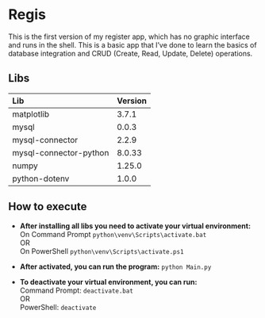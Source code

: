 # Regis
This is the first version of my register app, which has no graphic interface and runs in the shell. 
This is a basic app that I’ve done to learn the basics of database integration and CRUD (Create, Read, Update, Delete) operations.

## Libs

| Lib                   | Version |
|:----------------------|---------|
|matplotlib             |    3.7.1|
|mysql                  |    0.0.3|
|mysql-connector        |    2.2.9|
|mysql-connector-python |   8.0.33|
|numpy                  |   1.25.0|
|python-dotenv          |    1.0.0|

## How to execute

- **After installing all libs you need to activate your virtual environment:** <br/>
On Command Prompt `python\venv\Scripts\activate.bat` <br/>
OR <br/>
On PowerShell `python\venv\Scripts\activate.ps1` <br/>

- **After activated, you can run the program:** `python Main.py` <br/>

- **To deactivate your virtual environment, you can run:** <br/>
Command Prompt: `deactivate.bat` <br/>
OR <br/>
PowerShell: `deactivate` <br/>
